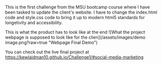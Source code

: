This is the first challenge from the MSU bootcamp course where I have been tasked to update the client's website. I have to change the index.html code and style.css code to bring it up to modern html5 standards for longetivity and accessibility.

This is what the product has to look like at the end
![What the project webpage is supposed to look like for the clien](/assets/images/demo image.png?raw=true "Webpage Final Demo")

 You can check out the live final project at https://kewlaidman10.github.io/Challenge1/#social-media-marketing


